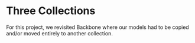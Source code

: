 Three Collections
=================
For this project, we revisited Backbone where our models had to be copied and/or moved entirely to another collection.
